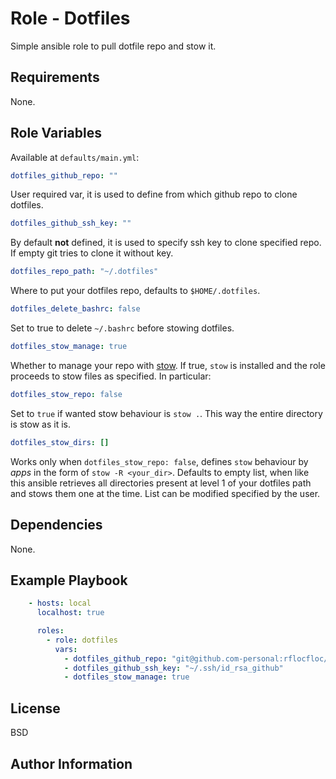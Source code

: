 Role - Dotfiles
=========

Simple ansible role to pull dotfile repo and stow it.

Requirements
------------

None.

Role Variables
--------------
Available at `defaults/main.yml`:
```yaml
dotfiles_github_repo: ""
```
User required var, it is used to define from which github repo to clone dotfiles.
```yaml
dotfiles_github_ssh_key: ""
```
By default **not** defined, it is used to specify ssh key to clone specified repo. If empty git tries to clone it without key.
```yaml
dotfiles_repo_path: "~/.dotfiles"
```
Where to put your dotfiles repo, defaults to `$HOME/.dotfiles`.
```yaml
dotfiles_delete_bashrc: false
```
Set to true to delete `~/.bashrc` before stowing dotfiles.
```yaml
dotfiles_stow_manage: true
```
Whether to manage your repo with [stow](https://www.gnu.org/software/stow/manual/stow.html). If true, `stow` is installed and the role proceeds to stow files as specified. In particular:
```yaml
dotfiles_stow_repo: false
```
Set to `true` if wanted stow behaviour is `stow .`. This way the entire directory is stow as it is.
```yaml
dotfiles_stow_dirs: []
```
Works only when `dotfiles_stow_repo: false`, defines `stow` behaviour by *apps* in the form of `stow -R <your_dir>`. Defaults to empty list, when like this
ansible retrieves all directories present at level 1 of your dotfiles path and stows them one at the time. List can be modified specified by the user.

Dependencies
------------
None.

Example Playbook
----------------

```yaml
    - hosts: local
      localhost: true

      roles:
        - role: dotfiles
          vars:
            - dotfiles_github_repo: "git@github.com-personal:rflocfloc/dotfiles.git"
            - dotfiles_github_ssh_key: "~/.ssh/id_rsa_github"
            - dotfiles_stow_manage: true
```

License
-------

BSD

Author Information
------------------


